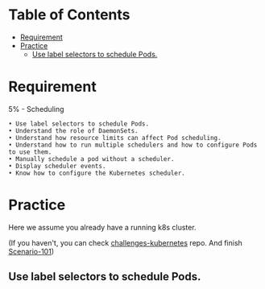 Table of Contents
=================

   * [Requirement](#requirement)
   * [Practice](#practice)
      * [Use label selectors to schedule Pods.](#use-label-selectors-to-schedule-pods)

# Requirement

5% - Scheduling
```
• Use label selectors to schedule Pods.
• Understand the role of DaemonSets.
• Understand how resource limits can affect Pod scheduling.
• Understand how to run multiple schedulers and how to configure Pods to use them.
• Manually schedule a pod without a scheduler.
• Display scheduler events.
• Know how to configure the Kubernetes scheduler.
```

# Practice

Here we assume you already have a running k8s cluster.

(If you haven't, you can check [challenges-kubernetes](https://github.com/DennyZhang/challenges-kubernetes) repo. And finish [Scenario-101](https://github.com/DennyZhang/challenges-kubernetes/tree/master/Scenario-101))

## Use label selectors to schedule Pods.

